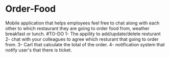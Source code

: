 # Order-Food
Mobile application that helps employees feel free to chat along with each other to which restaurant they are going to order food from, weather breakfast or lunch.
#TO-DO
1- The appility to add/update/delete resturant
2- chat with your colleagues to agree which resturant that going to order from.
3- Cart that calculate the total of the order.
4- notification system that notify user's that there is ticket.
